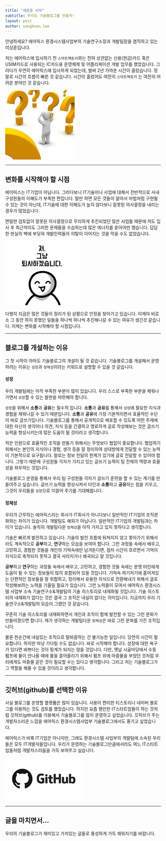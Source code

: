 ```yaml
---
title: "새로운 시작"
subtitle: 우리도 기술블로그를 만들자!
layout: post
author: sanghoon.lee
---
```


안녕하세요? 에어릭스 환경시스템사업부의 기술연구소장과 개발팀장을 겸직하고 있는 이상훈입니다. 

저는 에어릭스에 입사하기 전 `스마트팩토리`와는 전혀 상관없는 신용(현금)카드 혹은 USIM카드로 사용되는 IC카드용 운영체제 및 어플리케이션 개발 업무를 했었습니다. 그러다가 우연히 에어릭스에 입사하게 되었는데, 벌써 2년 가까운 시간이 흘렀습니다. 정말로 시간의 흐름이 빠른 것 같습니다. 
시간이 흘렀어도 여전히 `스마트팩토리` 는 여전히 어려운 분야인 것 같습니다. 

![Image Alt 어려움](/img/posts/starting_00.png)

---

## 변화를 시작해야 할 시점 ##

에어릭스는 IT기업이 아닙니다. 그러다보니 IT기술이나 사업에 대해서 전반적으로 사내 구성원들의 이해도가 부족한 편입니다. 말만 하면 모든 것들이 알아서 마법처럼 구현될 수 있는 것이 아닌데, IT기술에 대한 이해도가 높지 않다보니 잘못된 의사결정을 내리는 경우가 많았습니다. 

면밀한 검토없이 잘못된 의사결정으로 무리하게 추진되었던 많은 사업들 때문에 저도 입사 후 최근까지도 그러한 문제들을 수습하는데 많은 에너지를 쏟아야만 했습니다. 
답답한 현실의 벽에 부딪혀 개발인력들의 이탈이 이어지는 것을 막을 수도 없었습니다.

![Image Alt 인력이탈](/img/posts/starting_01.png)

다행히 지금은 많은 것들이 정리가 된 상황으로 안정을 찾아가고 있습니다. 이제야 비로소 그 동안 하지 못했던 일들을 하나씩 하나씩 추진해나갈 수 있는
여유가 생긴것 같습니다. 이제는 변화를 시작해야 할 시점입니다.

---

## 블로그를 개설하는 이유 ##

그 첫 시작이 아마도 기술블로그의 개설이 될 것 같습니다. 기술블로그를 개설해서 운영하려는 이유는 `성장`과 `정체성`이라는 키워드로
설명할 수 있을 것 같습니다.

#### 성장 ####

우리 개발팀에는 아직 부족한 부분이 많이 있습니다. 우리 스스로 부족한 부분을 채워나가면서 `성장`할 수 있는 발판을 마련해야 합니다.

 `성장`을 위해서 **소통**과 **공유**는 필수적 입니다. **소통**과 **공유**를 통해서 `성장`에 필요한 지식과 경험을 채워나갈 수
있기 때문입니다. **소통**과 **공유**에 가장 기본적이면서 효율적인 수단이 바로 글쓰기입니다. 기술블로그를 통해서 공개적으로 배포할
수 있도록 어떤 주제에 대한 자신의 생각이나 의견, 지식 등을 간결하고 명료하게 글로 작성해보는 것은 글쓰기 능력을 향상시키는데
많은 도움이 될 것이라고 생각합니다.   

적은 인원으로 효율적인 조직을 만들기 위해서는 무엇보다 협업이 중요합니다. 
협업하기 위해서는 본인의 지식이나 경험, 생각 등을 잘 정리하여 상대방에게 전달할 수 있는 능력이 기본적으로 요구됩니다. 
말로는 정보 전달의 한계가 있기에 글로 전달할 수 있어야 합니다. 그렇기 때문에 구성원들 각자가 가지고 있는 글쓰기 능력이 팀 전체의 
역량과 효율성을 좌우하는 것입니다. 

기술블로그 운영을 통해서 우리 팀 구성원들 각자가 글쓰기 훈련을 할 수 있는 계기를 만들어주고 싶습니다.
글쓰기 능력을 향상시켜서 타인과 **소통**하고 **공유**하는 힘을 키우고, 그것이 우리들을 `성장`으로 이끌어 주기를 기대해봅니다.

#### 정체성 ####

우리가 근무하는 에어릭스라는 회사가 IT회사가 아니다보니 일반적인 IT기업의 조직문화와는 차이가 있습니다. 개발팀도 예외가 아닙니다.
일반적인 IT기업의 개발팀과는 차이가 있습니다. 솔직히 개발팀다운 `정체성`을 아직 가지고 있지 못하다고 생각합니다.

기술은 빠르게 발전하고 있습니다. 기술의 발전 흐름에 뒤쳐지지 않고 쫓아가기 위해서라도 계속적으로 **공부**하고, **연구**하는 모습을 보여야 합니다. 
그런 과정들 속에서 배우고, 고민하고, 경험한 것들을 개인의 기억속에만 남겨둔다면, 점차 시간이 흐르면서 기억이 지식으로 축적되지 못하고 결국
사라지거나 왜곡되고 말 것입니다.

**공부**하고 **연구**하는 과정들 속에서 배우고, 고민하고, 경험한 것들 속에는 분명 타인에게 도움이 될 수 있는 정보들이 많이 포함되어
있을 것입니다. 기억속 여기저기에 흩어져있는 단편적인 정보들을 잘 취합하고, 정리해서 유용한 지식으로 전환해내기 위해서 글로 작성해보려는
노력을 기울일 필요가 있습니다. 그런 노력들이 모여서 에어릭스 환경시스템 사업부 소속 기술연구소&개발팀의 기술 히스토리로 내재화될 것입니다.
기술 히스토리의 내재화가 없다는 것은 결국 그 조직은 내실이 없다는 의미입니다. 지금까지 우리 기술연구소&개발팀의 모습이 그랬던 것 같습니다.

꾸준히 기술 히스토리를 내재화하면서 개인과 조직이 함께 발전할 수 있는 그런 문화가 만들어졌으면 합니다. 제가 생각하는 개발팀다운 `정체성`은
바로 그런 문화를 가진 조직입니다. 

물론 한순간에 내실있는 조직으로 탈바꿈하는 건 불가능한 일입니다. 당연히 시간이 필요합니다. 하지만 마냥 기다릴 수도 없습니다.
바로 시작해야 합니다. 성장에 대한 욕구가 있다면 바쁘다는 것이 핑계가 되지는 않을 것입니다. 다만, 옛날 시골마당에서 수동 펌프에 물이 안나올 때에
물을 끌어올리기 위해서 펌프 위에 마중물을 부었던 것처럼 우리에게도 마중물 같은 것이 필요할 수는 있다고 생각합니다. 그리고 저는 기술블로그가 
그 역할을 해줄 수 있을 것이라고 생각합니다.

---

## 깃허브(github)를 선택한 이유 ##

사실 블로그를 운영할 플랫폼은 많이 있습니다. 사용이 편리한 티스토리나 네이버 블로그를 이용하는 것도 검토를 했었습니다. 하지만 요즘 웬만한 
IT스타트업들이 하는 것처럼 깃허브(github)를 이용해서 기술블로그를 많이 운영하고 싶었습니다. 깃허브가 주는 개발자스러운 느낌을 에어릭스
환경시스템사업부 기술블로그에서도 풍기고 싶었습니다.

에어릭스가 비록 IT기업은 아니지만, 그래도 환경시스템 사업부의 개발팀에 소속된 우리들은 모두 IT개발자들입니다. 
우리가 운영하는 기술블로그만큼에서라도 여느 IT스타트업들처럼 개발자스러움을 가득 보여주고 싶습니다.

![Image Alt github](/img/posts/starting_02.png)

---

## 글을 마치면서... ##

우리의 기술블로그가 재미있고 가치있는 글들로 풍성하게 가득 채워지기를 바랍니다.
